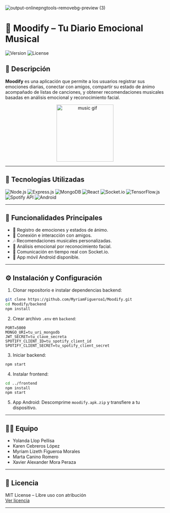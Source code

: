 ![output-onlinepngtools-removebg-preview (3)](https://github.com/user-attachments/assets/940ff865-7497-4a78-a09e-125e07d91e1a)

# 🎵 Moodify – Tu Diario Emocional Musical

![Version](https://img.shields.io/badge/version-1.0.0-blue)
![License](https://img.shields.io/badge/license-MIT-lightgrey)

## 🚀 Descripción

**Moodify** es una aplicación que permite a los usuarios registrar sus emociones diarias, conectar con amigos, compartir su estado de ánimo acompañado de listas de canciones, y obtener recomendaciones musicales basadas en análisis emocional y reconocimiento facial.

<div align="center">
  <img src="https://media.giphy.com/media/3o6Zt481isNVuQI1l6/giphy.gif" height="180" alt="music gif" />
</div>

---

## 🧩 Tecnologías Utilizadas

![Node.js](https://img.shields.io/badge/Node.js-339933?logo=node.js&logoColor=white&style=for-the-badge)
![Express.js](https://img.shields.io/badge/Express.js-000000?logo=express&logoColor=white&style=for-the-badge)
![MongoDB](https://img.shields.io/badge/MongoDB-47A248?logo=mongodb&logoColor=white&style=for-the-badge)
![React](https://img.shields.io/badge/React-61DAFB?logo=react&logoColor=black&style=for-the-badge)
![Socket.io](https://img.shields.io/badge/Socket.io-010101?logo=socket.io&logoColor=white&style=for-the-badge)
![TensorFlow.js](https://img.shields.io/badge/TensorFlow.js-FF6F00?logo=tensorflow&logoColor=white&style=for-the-badge)
![Spotify API](https://img.shields.io/badge/Spotify-1DB954?logo=spotify&logoColor=white&style=for-the-badge)
![Android](https://img.shields.io/badge/Android-3DDC84?logo=android&logoColor=white&style=for-the-badge)

---

## 🎯 Funcionalidades Principales

- 📝 Registro de emociones y estados de ánimo.
- 👥 Conexión e interacción con amigos.
- 🎶 Recomendaciones musicales personalizadas.
- 🤖 Análisis emocional por reconocimiento facial.
- 🔔 Comunicación en tiempo real con Socket.io.
- 📱 App móvil Android disponible.

---

## ⚙️ Instalación y Configuración

1. Clonar repositorio e instalar dependencias backend:
```bash
git clone https://github.com/MyriamFigueroa1/Moodify.git
cd Moodify/backend
npm install
```

2. Crear archivo `.env` en `backend`:
```
PORT=5000
MONGO_URI=tu_uri_mongodb
JWT_SECRET=tu_clave_secreta
SPOTIFY_CLIENT_ID=tu_spotify_client_id
SPOTIFY_CLIENT_SECRET=tu_spotify_client_secret
```

3. Iniciar backend:
```bash
npm start
```

4. Instalar frontend:
```bash
cd ../frontend
npm install
npm start
```

5. App Android: Descomprime `moodify.apk.zip` y transfiere a tu dispositivo.

---

## 👨‍💻 Equipo

- Yolanda Llop Pellisa  
- Karen Cebreros López  
- Myriam Lizeth Figueroa Morales  
- Marta Canino Romero  
- Xavier Alexander Mora Peraza  

---

## 📄 Licencia

MIT License – Libre uso con atribución  
[Ver licencia](https://opensource.org/licenses/MIT)

---
